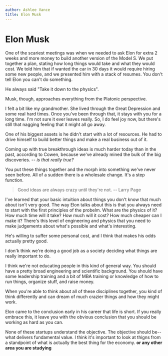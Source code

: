 ```yaml
---
author: Ashlee Vance
title: Elon Musk 
---
```


# Elon Musk

One of the scariest meetings was when we needed to ask Elon for extra 2 weeks and more money to build another version of the Model S.  We put together a plan, stating how long things would take and what they would cost.  We told him that if wanted the car in 30 days it would require hiring some new people, and we presented him with a stack of resumes.  You don't tell Elon you can't do something.

He always said "Take it down to the physics".

Musk, though, approaches everything from the Platonic perspective.

I felt a bit like my grandmother.  She lived through the Great Depression and some real hard times.  Once you've been through that, it stays with you for a long time.  I'm not sure it ever leaves really.  So, I do feel joy now, but there's still that nagging feeling that it might all go away.

One of his biggest assets is he didn't start with a lot of resources.  He had to drive himself to build better things and make a real business out of it.

Coming up with true breakthrough ideas is much harder today than in the past, according to Cowen, because we've already mined the bulk of the big discoveries. -- _is that really true?_

You put these things together and the morph into something we've never seen before.  All of a sudden there is a wholesale change.  It's a step function.

>   Good ideas are always crazy until they're not.
>   -- Larry Page

I've learned that your basic intuition about things you don't know that much about isn't very good.  The way Elon talks about this is that you always need to start with the first principles of the probelm.  What are the physics of it?  How much time will it take?  How much will it cost?  How much cheaper can I make it?  There's this level of engineering and physics that you need to make judgements about what's possible and what's interesting.

He's willing to suffer some personal cost, and I think that makes his odds actually pretty good.

I don'k think we're doing a good job as a society deciding what things are really important to do.

I think we're not educating people in this kind of general way.  You should have a pretty broad engineering and scientific background.  You should have some leadership training and a bit of MBA training or knowledge of how to run things, organize stuff, and raise money.

When you're able to think about all of these disciplines together, you kind of think differently and can dream of much crazier things and how they might work.

Elon came to the conclusion early in his career that life is short.  If you really embrace this, it leave you with the obvious conclusion that you should be working as hard as you can.

None of these startups understand the objective.  The objective should be--what delivers fundamental value.  I think it's important to look at thigns from a standpoint of what is actually the best thing for the economy.  __or any other area you are studying__